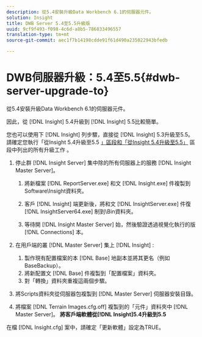 ```yaml
---
description: 從5.4安裝升級Data Workbench 6.1的伺服器元件。
solution: Insight
title: DWB Server 5.4至5.5升級版
uuid: 9cf9f493-f098-4c6d-a8b5-786833496557
translation-type: tm+mt
source-git-commit: aec1f7b14198cdde91f61d490a235022943bfedb

---
```



# DWB伺服器升級：5.4至5.5{#dwb-server-upgrade-to}

從5.4安裝升級Data Workbench 6.1的伺服器元件。

因此，從 [!DNL Insight] 5.4升級到 [!DNL Insight] 5.5比較簡單。

您也可以使用下 [!DNL Insight] 列步驟，直接從 [!DNL Insight] 5.3升級至5.5。 請確定您執行「從Insight 5.4升級至5.5 [」區段和「從Insight 5.4升級至5.5」](../../../../home/c-inst-svr/c-upgrd-uninst-sftwr/c-upgrd-sftwr/t-upgrd-to-5.5.md#task-b581e47952e941158d52db3e68f076b9) 區段中列出的所有升級工作 [](../../../../home/c-inst-svr/c-upgrd-uninst-sftwr/c-upgrd-sftwr/t-upgrd-to-5.5.md#task-b581e47952e941158d52db3e68f076b9) 。

1. 停止群 [!DNL Insight Server] 集中除的所有伺服器上的服務 [!DNL Insight Master Server]。

   1. 將新檔案 [!DNL ReportServer.exe] 和文 [!DNL Insight.exe] 件複製到Software\Insight資料夾。

   1. 客戶 [!DNL Insight] 端更新後，將和文 [!DNL InsightServer.exe] 件復 [!DNL InsightServer64.exe] 制到\Bin資料夾。

   1. 等待開 [!DNL Insight Master Server] 始，然後驗證透過視覺化執行的版 [!DNL Connections] 本。

1. 在用戶端的叢 [!DNL Master Server] 集上 [!DNL Insight] :

   1. 製作現有配置檔案的本 [!DNL Base] 地副本並將其更名（例如BaseBackup）。
   1. 將新配置文 [!DNL Base] 件複製到「配置檔案」資料夾。
   1. 對「轉換」資料夾重複這兩個步驟。

1. 將Scripts資料夾從伺服器包複製到 [!DNL Master Server] 伺服器安裝目錄。
1. 將檔案 [!DNL Terrain Images.cfg.off] 複製到的「元件」資料夾中 [!DNL Master Server]。
   **將客戶端軟體從[!DNL Insight]5.4升級到5.5**

在檔 [!DNL Insight.cfg] 案中，請確定「更新軟體」設定為TRUE。
